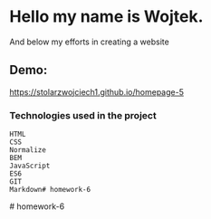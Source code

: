 # Hello my name is Wojtek. 

And below my efforts in creating a website

## Demo:
https://stolarzwojciech1.github.io/homepage-5
 
### Technologies used in the project

    HTML
    CSS
    Normalize
    BEM
    JavaScript
    ES6
    GIT
    Markdown#   h o m e w o r k - 6  
 #   h o m e w o r k - 6  
 